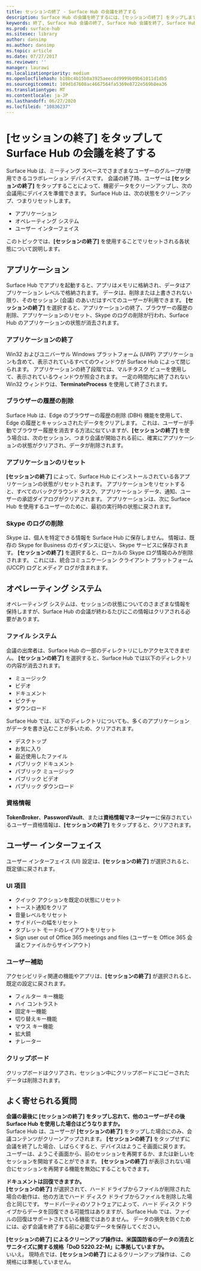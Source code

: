 ```yaml
---
title: セッションの終了 - Surface Hub の会議を終了する
description: Surface Hub の会議を終了するには、[セッションの終了] をタップします。 Surface Hub では、次の会議に備えて、アプリケーションの状態、オペレーティング システムの状態、およびユーザー インターフェイスがクリーンアップされます。
keywords: 終了, Surface Hub 会議の終了, Surface Hub 会議を終了, Surface Hub 会議のクリーンアップ
ms.prod: surface-hub
ms.sitesec: library
author: dansimp
ms.author: dansimp
ms.topic: article
ms.date: 07/27/2017
ms.reviewer: ''
manager: laurawi
ms.localizationpriority: medium
ms.openlocfilehash: b18bc4b15b8a3925aeecdd9999b09b61011d1db5
ms.sourcegitcommit: 109d1d7608ac4667564fa5369e8722e569b8ea36
ms.translationtype: MT
ms.contentlocale: ja-JP
ms.lasthandoff: 06/27/2020
ms.locfileid: "10836237"
---
```

# [セッションの終了] をタップして Surface Hub の会議を終了する
Surface Hub は、ミーティング スペースでさまざまなユーザーのグループが使用できるコラボレーション デバイスです。 会議の終了時、ユーザーは **[セッションの終了]** をタップすることによって、機密データをクリーンアップし、次の会議用にデバイスを準備できます。 Surface Hub は、次の状態をクリーンアップ、つまりリセットします。
- アプリケーション
- オペレーティング システム
- ユーザー インターフェイス

このトピックでは、**[セッションの終了]** を使用することでリセットされる各状態について説明します。

## アプリケーション
Surface Hub でアプリを起動すると、アプリはメモリに格納され、データはアプリケーション レベルで格納されます。 データは、削除または上書きされない限り、そのセッション (会議) のあいだはすべてのユーザーが利用できます。 **[セッションの終了]** を選択すると、アプリケーションの終了、ブラウザーの履歴の削除、アプリケーションのリセット、Skype のログの削除が行われ、Surface Hub のアプリケーションの状態が消去されます。

### アプリケーションの終了
Win32 およびユニバーサル Windows プラットフォーム (UWP) アプリケーションも含めて、表示されているすべてのウィンドウが Surface Hub によって閉じられます。 アプリケーションの終了段階では、マルチタスク ビューを使用して、表示されているウィンドウが照会されます。 一定の時間内に終了されない Win32 ウィンドウは、**TerminateProcess** を使用して終了されます。 
   
### ブラウザーの履歴の削除
Surface Hub は、Edge のブラウザーの履歴の削除 (DBH) 機能を使用して、Edge の履歴とキャッシュされたデータをクリアします。 これは、ユーザーが手動でブラウザー履歴を消去する方法に似ていますが、**[セッションの終了]** を使う場合は、次のセッション、つまり会議が開始される前に、確実にアプリケーションの状態がクリアされ、データが削除されます。 
 
### アプリケーションのリセット
**[セッションの終了]** によって、Surface Hub にインストールされている各アプリケーションの状態がリセットされます。 アプリケーションをリセットすると、すべてのバックグラウンド タスク、アプリケーション データ、通知、ユーザーの承認ダイアログがクリアされます。 アプリケーションは、次に Surface Hub を使用するユーザーのために、最初の実行時の状態に戻されます。  
 
### Skype のログの削除
Skype は、個人を特定できる情報を Surface Hub に保存しません。 情報は、既存の Skype for Business のガイダンスに従い、Skype サービスに保存されます。 **[セッションの終了]** を選択すると、ローカルの Skype ログ情報のみが削除されます。 これには、統合コミュニケーション クライアント プラットフォーム (UCCP) ログとメディア ログが含まれます。   

## オペレーティング システム
オペレーティング システムは、セッションの状態についてのさまざまな情報を保持しますが、Surface Hub の会議が終わるたびにこの情報はクリアされる必要があります。 

### ファイル システム
会議の出席者は、Surface Hub の一部のディレクトリにしかアクセスできません。 **[セッションの終了]** を選択すると、Surface Hub では以下のディレクトリの内容が消去されます。<br>
- ミュージック
- ビデオ
- ドキュメント
- ピクチャ
- ダウンロード

Surface Hub では、以下のディレクトリについても、多くのアプリケーションがデータを書き込むことが多いため、クリアされます。
- デスクトップ
- お気に入り
- 最近使用したファイル
- パブリック ドキュメント
- パブリック ミュージック
- パブリック ビデオ
- パブリック ダウンロード

### 資格情報
**TokenBroker**、**PasswordVault**、または**資格情報マネージャー**に保存されているユーザー資格情報は、**[セッションの終了]** をタップすると、クリアされます。

## ユーザー インターフェイス
ユーザー インターフェイス (UI) 設定は、**[セッションの終了]** が選択されると、既定値に戻されます。 

### UI 項目
- クイック アクションを既定の状態にリセット
- トースト通知をクリア
- 音量レベルをリセット
- サイドバーの幅をリセット
- タブレット モードのレイアウトをリセット
- Sign user out of Office 365 meetings and files (ユーザーを Office 365 会議とファイルからサインアウト)

### ユーザー補助
アクセシビリティ関連の機能やアプリは、**[セッションの終了]** が選択されると、既定の設定に戻されます。
- フィルター キー機能
- ハイ コントラスト
- 固定キー機能
- 切り替えキー機能
- マウス キー機能
- 拡大鏡
- ナレーター

### クリップボード
クリップボードはクリアされ、セッション中にクリップボードにコピーされたデータは削除されます。 

## よく寄せられる質問
**会議の最後に [セッションの終了] をタップし忘れて、他のユーザーがその後 Surface Hub を使用した場合はどうなりますか。**<br>
Surface Hub は、ユーザーが **[セッションの終了]** をタップした場合にのみ、会議コンテンツがクリーンアップされます。 **[セッションの終了]** をタップせずに会議を終了した場合、しばらくすると、デバイスはようこそ画面に戻ります。 ユーザーは、ようこそ画面から、前のセッションを再開するか、または新しいをセッションを開始することができます。 **[セッションの終了]** が表示されない場合にセッションを再開する機能を無効にすることもできます。

**ドキュメントは回復できますか。**<br> **[セッションの終了]** が選択されて、ハード ドライブからファイルが削除された場合の動作は、他の方法でハード ディスク ドライブからファイルを削除した場合と同じです。 サードパーティのソフトウェアによって、ハード ディスク ドライブからデータを回復できる可能性はありますが、Surface Hub では、ファイルの回復はサポートされている機能ではありません。 データの損失を防ぐためには、必ず会議を終了する前に必要なデータを保存してください。

**[セッションの終了] によるクリーンアップ操作は、米国国防省のデータの消去とサニタイズに関する規格「DoD 5220.22-M」に準拠していますか。**<br>
いいえ。 現時点では、**[セッションの終了]** によるクリーンアップ操作は、この規格には準拠していません。  
  
